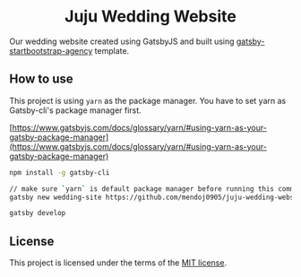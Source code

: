 <h1 align="center">
  Juju Wedding Website
</h1>

Our wedding website created using GatsbyJS and built using [gatsby-startbootstrap-agency](https://github.com/thundermiracle/gatsby-startbootstrap-agency) template. 

## How to use

This project is using `yarn` as the package manager. You have to set yarn as Gatsby-cli's package manager first.

[https://www.gatsbyjs.com/docs/glossary/yarn/#using-yarn-as-your-gatsby-package-manager](https://www.gatsbyjs.com/docs/glossary/yarn/#using-yarn-as-your-gatsby-package-manager)

```sh
npm install -g gatsby-cli

// make sure `yarn` is default package manager before running this command.
gatsby new wedding-site https://github.com/mendoj0905/juju-wedding-website

gatsby develop
```

## License

This project is licensed under the terms of the [MIT license](/LICENSE).
